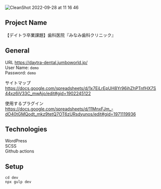 ![CleanShot 2022-09-28 at 11 16 46](https://user-images.githubusercontent.com/76928095/192672351-5178b370-126d-40a6-850d-2badb15817b2.png)

## Project Name
 【デイトラ卒業課題】歯科医院『みなみ歯科クリニック』
## General
URL
https://daytra-dental.jumboworld.jp/  
User Name: `demo`  
Password: `demo`  

サイトマップ  
https://docs.google.com/spreadsheets/d/1x7EiLrEpUH8Yr96ihZhPTnfHX7S44xz6iV33C_mwAjo/edit#gid=1902245122  

使用するプラグイン  
https://docs.google.com/spreadsheets/d/11MnxFJm_-dO40tGMQodt_mkz9tetQ7OT6zURsdyunos/edit#gid=1971119936


## Technologies
WordPress  
SCSS  
Github actions

## Setup
```
cd dev
npx gulp dev
```
